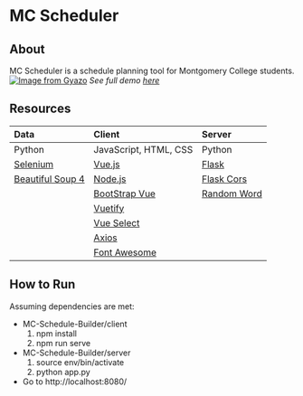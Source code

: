 # MC Scheduler
## About
MC Scheduler is a schedule planning tool for Montgomery College students.
[![Image from Gyazo](https://i.gyazo.com/7bde541b4201b1b455af715850e44981.gif)](https://gyazo.com/7bde541b4201b1b455af715850e44981)
*See full demo [here](https://youtu.be/GysXWyvl6II)*
## Resources
| Data       | Client     | Server   |
| :------------- | :----------- | :----------- |
| Python | JavaScript, HTML, CSS | Python    |
| [Selenium](https://pypi.org/project/selenium/) | [Vue.js](https://vuejs.org/) | [Flask](https://pypi.org/project/Flask/) |
| [Beautiful Soup 4](https://pypi.org/project/beautifulsoup4/) |[Node.js](https://nodejs.org/en/) | [Flask Cors](https://flask-cors.readthedocs.io/en/latest/)|
| | [BootStrap Vue](https://bootstrap-vue.org/) | [Random Word](https://pypi.org/project/Random-Word/) |
| | [Vuetify](https://vuetifyjs.com/en/) | |
| | [Vue Select](https://vue-select.org/) | |
| | [Axios](https://www.npmjs.com/package/axios) | |
| | [Font Awesome](https://fontawesome.com/)| |
## How to Run
Assuming dependencies are met:
- MC-Schedule-Builder/client
  1. npm install
  2. npm run serve
- MC-Schedule-Builder/server
  1. source env/bin/activate
  2. python app.py
- Go to http://localhost:8080/
